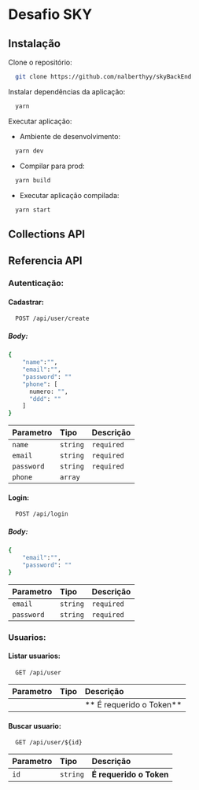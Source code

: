 
# Desafio SKY

## Instalação

 Clone o repositório:
```bash
  git clone https://github.com/nalberthyy/skyBackEnd
```

 Instalar dependências da aplicação:
```bash
  yarn
```

 Executar aplicação:
  - Ambiente de desenvolvimento:
```bash
  yarn dev
```
  - Compilar para prod:
```bash
  yarn build
```
  - Executar aplicação compilada:
```bash
  yarn start
```
    
## Collections API


## Referencia API

### Autenticação:

#### Cadastrar:
```http
  POST /api/user/create
```
##### Body:
```bash
{
    "name":"",
    "email":"",
    "password": ""
    "phone": [
      numero: "",
      "ddd": ""
    ]
}

```
| Parametro   | Tipo     | Descrição  |
| :---------- | :------- | :----------|
|  `name`     | `string` | `required` |
|  `email    `| `string` | `required` |
|  `password` | `string` | `required` |
|  `phone   ` | `array`  |            |

#### Login:
```http
  POST /api/login
```
##### Body:
```bash
{
    "email":"",
    "password": ""
}
```
| Parametro   | Tipo     | Descrição  |
| :---------- | :------- | :----------|
|  `email    `| `string` | `required` |
|  `password` | `string` | `required` |

### Usuarios:

#### Listar usuarios:

```http
  GET /api/user
```

| Parametro | Tipo     | Descrição                      |
| :-------- | :------- | :----------------------------- |
|           |          | ** É requerido o Token**       |

#### Buscar usuario:

```http
  GET /api/user/${id}
```

| Parametro | Tipo     | Descrição                       |
| :-------- | :------- | :------------------------------ |
| `id`      | `string` | **É requerido o Token**         |


  

